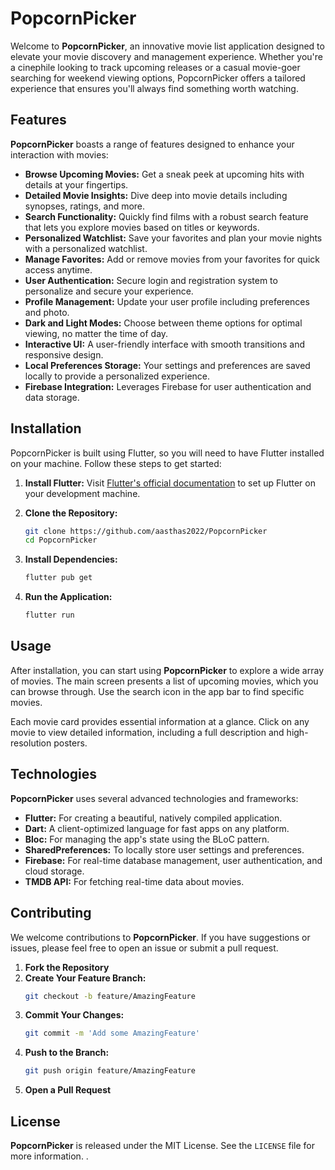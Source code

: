 # PopcornPicker

Welcome to **PopcornPicker**, an innovative movie list application designed to elevate your movie discovery and management experience. Whether you're a cinephile looking to track upcoming releases or a casual movie-goer searching for weekend viewing options, PopcornPicker offers a tailored experience that ensures you'll always find something worth watching.

## Features

**PopcornPicker** boasts a range of features designed to enhance your interaction with movies:

- **Browse Upcoming Movies:** Get a sneak peek at upcoming hits with details at your fingertips.
- **Detailed Movie Insights:** Dive deep into movie details including synopses, ratings, and more.
- **Search Functionality:** Quickly find films with a robust search feature that lets you explore movies based on titles or keywords.
- **Personalized Watchlist:** Save your favorites and plan your movie nights with a personalized watchlist.
- **Manage Favorites:** Add or remove movies from your favorites for quick access anytime.
- **User Authentication:** Secure login and registration system to personalize and secure your experience.
- **Profile Management:** Update your user profile including preferences and photo.
- **Dark and Light Modes:** Choose between theme options for optimal viewing, no matter the time of day.
- **Interactive UI:** A user-friendly interface with smooth transitions and responsive design.
- **Local Preferences Storage:** Your settings and preferences are saved locally to provide a personalized experience.
- **Firebase Integration:** Leverages Firebase for user authentication and data storage.

## Installation

PopcornPicker is built using Flutter, so you will need to have Flutter installed on your machine. Follow these steps to get started:

1. **Install Flutter:**
   Visit [Flutter's official documentation](https://flutter.dev/docs/get-started/install) to set up Flutter on your development machine.

2. **Clone the Repository:**
   ```bash
   git clone https://github.com/aasthas2022/PopcornPicker
   cd PopcornPicker
   ```

3. **Install Dependencies:**
   ```bash
   flutter pub get
   ```

4. **Run the Application:**
   ```bash
   flutter run
   ```

## Usage

After installation, you can start using **PopcornPicker** to explore a wide array of movies. The main screen presents a list of upcoming movies, which you can browse through. Use the search icon in the app bar to find specific movies.

Each movie card provides essential information at a glance. Click on any movie to view detailed information, including a full description and high-resolution posters.

## Technologies

**PopcornPicker** uses several advanced technologies and frameworks:

- **Flutter:** For creating a beautiful, natively compiled application.
- **Dart:** A client-optimized language for fast apps on any platform.
- **Bloc:** For managing the app's state using the BLoC pattern.
- **SharedPreferences:** To locally store user settings and preferences.
- **Firebase:** For real-time database management, user authentication, and cloud storage.
- **TMDB API:** For fetching real-time data about movies.

## Contributing

We welcome contributions to **PopcornPicker**. If you have suggestions or issues, please feel free to open an issue or submit a pull request.

1. **Fork the Repository**
2. **Create Your Feature Branch:**
   ```bash
   git checkout -b feature/AmazingFeature
   ```
3. **Commit Your Changes:**
   ```bash
   git commit -m 'Add some AmazingFeature'
   ```
4. **Push to the Branch:**
   ```bash
   git push origin feature/AmazingFeature
   ```
5. **Open a Pull Request**

## License

**PopcornPicker** is released under the MIT License. See the `LICENSE` file for more information.
.